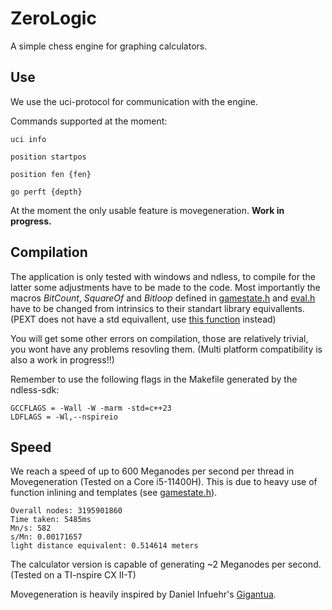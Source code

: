 # ZeroLogic

A simple chess engine for graphing calculators.

## Use

We use the uci-protocol for communication with the engine.

Commands supported at the moment:
```
uci info
```
```
position startpos
```
```
position fen {fen}
```
```
go perft {depth}
```

At the moment the only usable feature is movegeneration. **Work in progress.**

## Compilation

The application is only tested with windows and ndless, to compile for the latter some adjustments have to be made to the code. 
Most importantly the macros *BitCount*, *SquareOf* and *Bitloop* defined in [gamestate.h](src/gamestate.h) and [eval.h](src/eval.h) have to be changed from intrinsics to their standart library equivallents.
(PEXT does not have a std equivallent, use [this function](https://stackoverflow.com/a/21159523) instead) 

You will get some other errors on compilation, those are relatively trivial, you wont have any problems resovling them. (Multi platform compatibility is also a work in progress!!)

Remember to use the following flags in the Makefile generated by the ndless-sdk:
```
GCCFLAGS = -Wall -W -marm -std=c++23
LDFLAGS = -Wl,--nspireio
```

## Speed

We reach a speed of up to 600 Meganodes per second per thread in Movegeneration (Tested on a Core i5-11400H). This is due to heavy use of function inlining and templates (see [gamestate.h](src/gamestate.h)).
```
Overall nodes: 3195901860
Time taken: 5485ms
Mn/s: 582
s/Mn: 0.00171657
light distance equivalent: 0.514614 meters
```

The calculator version is capable of generating ~2 Meganodes per second. (Tested on a TI-nspire CX II-T)

Movegeneration is heavily inspired by Daniel Infuehr's [Gigantua](https://github.com/Gigantua/Gigantua/tree/2e82933789af6d83e7bfa2500b3de92e1698ddff).
